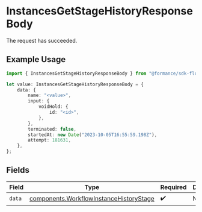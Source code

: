 # InstancesGetStageHistoryResponseBody

The request has succeeded.

## Example Usage

```typescript
import { InstancesGetStageHistoryResponseBody } from "@formance/sdk-flows/models/operations";

let value: InstancesGetStageHistoryResponseBody = {
    data: {
        name: "<value>",
        input: {
            voidHold: {
                id: "<id>",
            },
        },
        terminated: false,
        startedAt: new Date("2023-10-05T16:55:59.198Z"),
        attempt: 181631,
    },
};
```

## Fields

| Field                                                                                              | Type                                                                                               | Required                                                                                           | Description                                                                                        |
| -------------------------------------------------------------------------------------------------- | -------------------------------------------------------------------------------------------------- | -------------------------------------------------------------------------------------------------- | -------------------------------------------------------------------------------------------------- |
| `data`                                                                                             | [components.WorkflowInstanceHistoryStage](../../models/components/workflowinstancehistorystage.md) | :heavy_check_mark:                                                                                 | N/A                                                                                                |